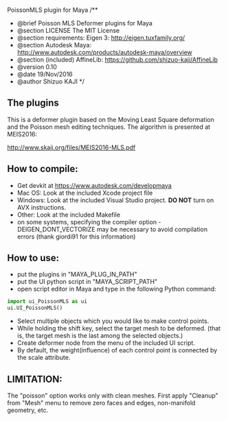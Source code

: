 PoissonMLS plugin for Maya
/**
 * @brief Poisson MLS Deformer plugins for Maya
 * @section LICENSE The MIT License
 * @section requirements:  Eigen 3:  http://eigen.tuxfamily.org/
 * @section Autodesk Maya: http://www.autodesk.com/products/autodesk-maya/overview
 * @section (included) AffineLib: https://github.com/shizuo-kaji/AffineLib
 * @version 0.10
 * @date  19/Nov/2016
 * @author Shizuo KAJI
 */

## The plugins
This is a deformer plugin based on the Moving Least Square deformation
and the Poisson mesh editing techniques.
The algorithm is presented at MEIS2016:

http://www.skaji.org/files/MEIS2016-MLS.pdf


## How to compile:
- Get devkit at https://www.autodesk.com/developmaya
- Mac OS: Look at the included Xcode project file
- Windows: Look at the included Visual Studio project. __DO NOT__ turn on AVX instructions.
- Other: Look at the included Makefile
- on some systems, specifying the compiler option -DEIGEN_DONT_VECTORIZE may be necessary to avoid compilation errors (thank giordi91 for this information)


## How to use:
- put the plugins in "MAYA_PLUG_IN_PATH"
- put the UI python script in "MAYA_SCRIPT_PATH"
- open script editor in Maya and type in the following Python command:

```python
import ui_PoissonMLS as ui
ui.UI_PoissonMLS()
```

- Select multiple objects which you would like to make control points.
- While holding the shift key, select the target mesh to be deformed.
(that is, the target mesh is the last among the selected objects.)
- Create deformer node from the menu of the included UI script.
- By default, the weight(influence) of each control point is connected by the scale attribute.

## LIMITATION:
The "poisson" option works only with clean meshes.
First apply "Cleanup" from "Mesh" menu
to remove zero faces and edges, non-manifold geometry, etc.
